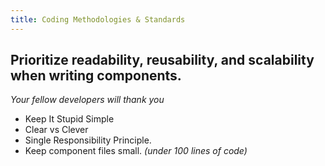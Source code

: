 ```yaml
---
title: Coding Methodologies & Standards
---
```


## Prioritize readability, reusability, and scalability when writing components.

_Your fellow developers will thank you_

- Keep It Stupid Simple
- Clear vs Clever
- Single Responsibility Principle.
- Keep component files small. _(under 100 lines of code)_
